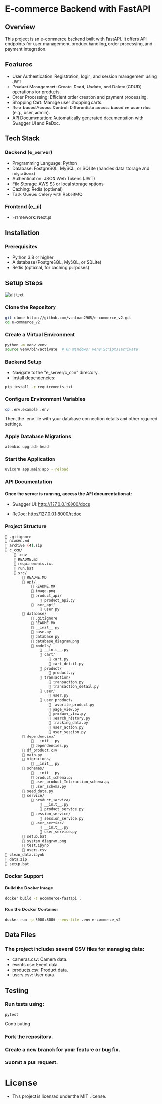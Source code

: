 # E-commerce Backend with FastAPI
## Overview
This project is an e-commerce backend built with FastAPI. It offers API endpoints for user management, product handling, order processing, and payment integration.

## Features
- User Authentication: Registration, login, and session management using JWT.
- Product Management: Create, Read, Update, and Delete (CRUD) operations for products.
- Order Processing: Efficient order creation and payment processing.
- Shopping Cart: Manage user shopping carts.
- Role-based Access Control: Differentiate access based on user roles (e.g., user, admin).
- API Documentation: Automatically generated documentation with Swagger UI and ReDoc.
## Tech Stack
### Backend (e_server)
- Programming Language: Python
- Database: PostgreSQL, MySQL, or SQLite (handles data storage and migrations)
- Authentication: JSON Web Tokens (JWT)
- File Storage: AWS S3 or local storage options
- Caching: Redis (optional)
- Task Queue: Celery with RabbitMQ
### Frontend (e_ui)
- Framework: Next.js
## Installation
### Prerequisites
- Python 3.8 or higher
- A database (PostgreSQL, MySQL, or SQLite)
- Redis (optional, for caching purposes)
## Setup Steps
![alt text](image.png)


### Clone the Repository

```bash
git clone https://github.com/vantoan2905/e-commerce_v2.git
cd e-commerce_v2
```
### Create a Virtual Environment

```bash
python -m venv venv
source venv/bin/activate  # On Windows: venv\Scripts\activate
```

### Backend Setup

- Navigate to the "e_server/c_con" directory.
- Install dependencies:
``` bash
pip install -r requirements.txt
```
### Configure Environment Variables

```bash
cp .env.example .env
```

Then,  the .env file with your database connection details and other required settings.

### Apply Database Migrations

```bash
alembic upgrade head
```

### Start the Application

```bash
uvicorn app.main:app --reload
```
### API Documentation
#### Once the server is running, access the API documentation at:

- Swagger UI: http://127.0.0.1:8000/docs

- ReDoc: http://127.0.0.1:8000/redoc
### Project Structure
```bash
📄 .gitignore
📄 README.md
📄 archive (4).zip
📁 c_con/
    📄 .env
    📄 README.md
    📄 requirements.txt
    📄 run.bat
    📁 src/
        📄 README.MD
        📁 api/
            📄 README.MD
            📄 image.png
            📁 product_api/
                📄 product_api.py
            📁 user_api/
                📄 user.py
        📁 database/
            📄 .gitignore
            📄 README.MD
            📄 __init__.py
            📄 base.py
            📄 database.py
            📄 database_diagram.png
            📁 models/
                📄 __init__.py
                📁 cart/
                    📄 cart.py
                    📄 cart_detail.py
                📁 product/
                    📄 product.py
                📁 transaction/
                    📄 transaction.py
                    📄 transaction_detail.py
                📁 user/
                    📄 user.py
                📁 user_product/
                    📄 favorite_product.py
                    📄 page_view.py
                    📄 product_view.py
                    📄 search_history.py
                    📄 tracking_data.py
                    📄 user_action.py
                    📄 user_session.py
        📁 dependencies/
            📄 __init__.py
            📄 dependencies.py
        📄 df_product.csv
        📄 main.py
        📁 migrations/
            📄 __init__.py
        📁 schemas/
            📄 __init__.py
            📄 product_schema.py
            📄 user_product_Interaction_schema.py
            📄 user_schema.py
        📄 seed_data.py
        📁 service/
            📁 product_service/
                📄 __init__.py
                📄 product_service.py
            📁 session_service/
                📄 session_service.py
            📁 user_service/
                📄 __init__.py
                📄 user_service.py
        📄 setup.bat
        📄 system_diagram.png
        📄 test.ipynb
        📄 users.csv
📄 clean_data.ipynb
📄 data.zip
📄 setup.bat
```


### Docker Support
#### Build the Docker Image
```bash
docker build -t ecommerce-fastapi .
```
#### Run the Docker Container
```bash
docker run -p 8000:8000 --env-file .env e-commerce_v2
```

## Data Files
### The project includes several CSV files for managing data:

- cameras.csv: Camera data.
- events.csv: Event data.
- products.csv: Product data.
- users.csv: User data.
## Testing
### Run tests using:

```bash
pytest
```
Contributing
### Fork the repository.
### Create a new branch for your feature or bug fix.
### Submit a pull request.
# License
- This project is licensed under the MIT License.

